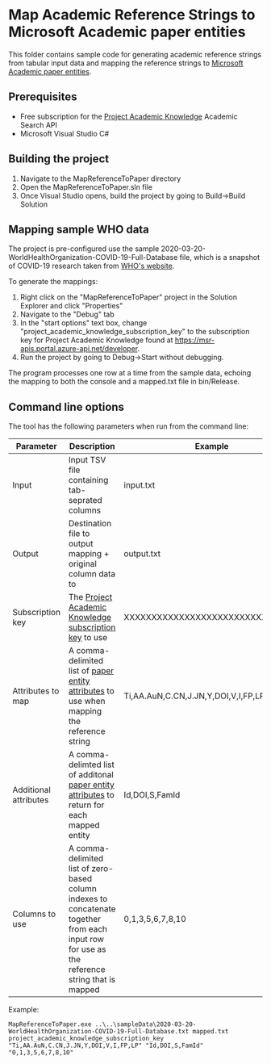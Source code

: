# Map Academic Reference Strings to Microsoft Academic paper entities

This folder contains sample code for generating academic reference strings from tabular input data and mapping the reference strings to [Microsoft Academic paper entities](https://docs.microsoft.com/en-us/academic-services/project-academic-knowledge/reference-paper-entity-attributes).

## Prerequisites

* Free subscription for the [Project Academic Knowledge](https://msr-apis.portal.azure-api.net/products/project-academic-knowledge) Academic Search API
* Microsoft Visual Studio C#

## Building the project

1. Navigate to the MapReferenceToPaper directory
1. Open the MapReferenceToPaper.sln file
1. Once Visual Studio opens, build the project by going to Build->Build Solution

## Mapping sample WHO data

The project is pre-configured use the sample 2020-03-20-WorldHealthOrganization-COVID-19-Full-Database file, which is a snapshot of COVID-19 research taken from [WHO's website](https://www.who.int/emergencies/diseases/novel-coronavirus-2019/global-research-on-novel-coronavirus-2019-ncov).

To generate the mappings:
1. Right click on the "MapReferenceToPaper" project in the Solution Explorer and click "Properties"
1. Navigate to the "Debug" tab
1. In the "start options" text box, change "project_academic_knowledge_subscription_key" to the subscription key for Project Academic Knowledge found at https://msr-apis.portal.azure-api.net/developer.
1. Run the project by going to Debug->Start without debugging.

The program processes one row at a time from the sample data, echoing the mapping to both the console and a mapped.txt file in bin/Release.

## Command line options

The tool has the following parameters when run from the command line:

Parameter | Description | Example
--- | --- | ---
Input | Input TSV file containing tab-seprated columns | input.txt
Output | Destination file to output mapping + original column data to | output.txt
Subscription key | The [Project Academic Knowledge subscription key](https://msr-apis.portal.azure-api.net/developer) to use | XXXXXXXXXXXXXXXXXXXXXXXXXXXXXXXX
Attributes to map | A comma-delimited list of [paper entity attributes](https://docs.microsoft.com/en-us/academic-services/project-academic-knowledge/reference-paper-entity-attributes) to use when mapping the reference string | Ti,AA.AuN,C.CN,J.JN,Y,DOI,V,I,FP,LP
Additional attributes | A comma-delimted list of additonal [paper entity attributes](https://docs.microsoft.com/en-us/academic-services/project-academic-knowledge/reference-paper-entity-attributes) to return for each mapped entity | Id,DOI,S,FamId
Columns to use | A comma-delimited list of zero-based column indexes to concatenate together from each input row for use as the reference string that is mapped | 0,1,3,5,6,7,8,10 

Example:
```
MapReferenceToPaper.exe ..\..\sampleData\2020-03-20-WorldHealthOrganization-COVID-19-Full-Database.txt mapped.txt project_academic_knowledge_subscription_key "Ti,AA.AuN,C.CN,J.JN,Y,DOI,V,I,FP,LP" "Id,DOI,S,FamId" "0,1,3,5,6,7,8,10"
```